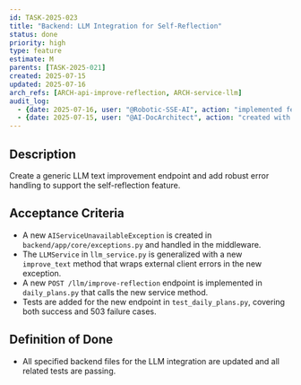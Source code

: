 ```yaml
---
id: TASK-2025-023
title: "Backend: LLM Integration for Self-Reflection"
status: done
priority: high
type: feature
estimate: M
parents: [TASK-2025-021]
created: 2025-07-15
updated: 2025-07-16
arch_refs: [ARCH-api-improve-reflection, ARCH-service-llm]
audit_log:
  - {date: 2025-07-16, user: "@Robotic-SSE-AI", action: "implemented feature and set status to done"}
  - {date: 2025-07-15, user: "@AI-DocArchitect", action: "created with status ready"}
---
```

## Description
Create a generic LLM text improvement endpoint and add robust error handling to support the self-reflection feature.

## Acceptance Criteria
-   A new `AIServiceUnavailableException` is created in `backend/app/core/exceptions.py` and handled in the middleware.
-   The `LLMService` in `llm_service.py` is generalized with a new `improve_text` method that wraps external client errors in the new exception.
-   A new `POST /llm/improve-reflection` endpoint is implemented in `daily_plans.py` that calls the new service method.
-   Tests are added for the new endpoint in `test_daily_plans.py`, covering both success and 503 failure cases.

## Definition of Done
-   All specified backend files for the LLM integration are updated and all related tests are passing.
